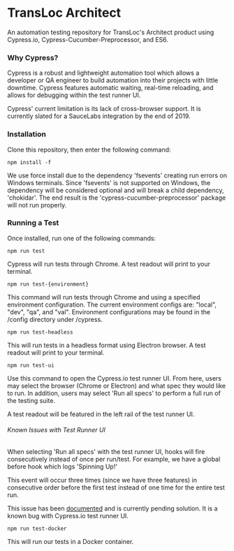# TransLoc Architect
An automation testing repository for TransLoc's Architect product using Cypress.io, Cypress-Cucumber-Preprocessor, and ES6.

### Why Cypress?
Cypress is a robust and lightweight automation tool which allows a developer or QA engineer to build automation into their projects with little downtime. Cypress features automatic waiting, real-time reloading, and allows for debugging within the test runner UI.

Cypress' current limitation is its lack of cross-browser support. It is currently slated for a SauceLabs integration by the end of 2019.

### Installation
Clone this repository, then enter the following command:

```
npm install -f
```

We use force install due to the dependency 'fsevents' creating run errors on Windows terminals. Since 'fsevents' is not supported on Windows, the dependency will be considered optional and will break a child dependency, 'chokidar'. The end result is the 'cypress-cucumber-preprocessor' package will not run properly.

### Running a Test
Once installed, run one of the following commands:

```
npm run test
```

Cypress will run tests through Chrome. A test readout will print to your terminal.

```
npm run test-{environment}
```

This command will run tests through Chrome and using a specified environment configuration. The current environment configs are: "local", "dev", "qa", and "val". Environment configurations may be found in the /config directory under /cypress.

```
npm run test-headless
```

This will run tests in a headless format using Electron browser. A test readout will print to your terminal.

```
npm run test-ui
```

Use this command to open the Cypress.io test runner UI. From here, users may select the browser (Chrome or Electron) and what spec they would like to run. In addition, users may select 'Run all specs' to perform a full run of the testing suite.

A test readout will be featured in the left rail of the test runner UI.

###### Known Issues with Test Runner UI

When selecting 'Run all specs' with the test runner UI, hooks will fire consecutively instead of once per run/test. For example, we have a global before hook which logs 'Spinning Up!'

This event will occur three times (since we have three features) in consecutive order before the first test instead of one time for the entire test run.

This issue has been [documented](https://github.com/cypress-io/cypress/issues/3323) and is currently pending solution. It is a known bug with Cypress.io test runner UI.

```
npm run test-docker
```

This will run our tests in a Docker container.
